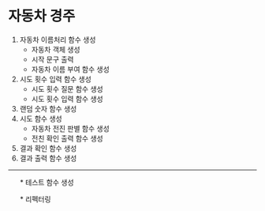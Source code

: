 # 자동차 경주

1. 자동차 이름처리 함수 생성
   - 자동차 객체 생성
   - 시작 문구 출력
   - 자동차 이름 부여 함수 생성
2. 시도 횟수 입력 함수 생성
   - 시도 횟수 질문 함수 생성
   - 시도 횟수 입력 함수 생성
3. 랜덤 숫자 함수 생성
4. 시도 함수 생성
   - 자동차 전진 판별 함수 생성
   - 전친 확인 출력 함수 생성
5. 결과 확인 함수 생성
6. 결과 출력 함수 생성

---
<ol> * 테스트 함수 생성</ol>
<ol> * 리펙터링 </ol>
